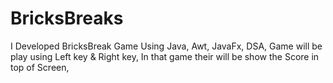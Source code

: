 # BricksBreaks
I Developed BricksBreak Game Using Java, Awt, JavaFx, DSA,
Game will be play using Left key & Right key,
In that game their will be show the Score in top of Screen,
